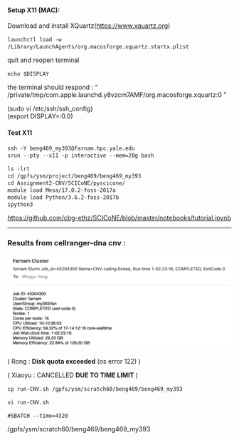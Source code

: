 
#### Setup X11 (MAC):
Download and install XQuartz(https://www.xquartz.org)
```
launchctl load -w /Library/LaunchAgents/org.macosforge.xquartz.startx.plist
```
quit and reopen terminal 
```
echo $DISPLAY 
```
the terminal should respond : " /private/tmp/com.apple.launchd.y8vzcm7AMF/org.macosforge.xquartz:0 "

(sudo vi /etc/ssh/ssh_config)   
(export DISPLAY=:0.0)        


#### Test X11
```
ssh -Y beng469_my393@farnam.hpc.yale.edu
srun --pty --x11 -p interactive --mem=20g bash
```
```
ls -lrt
cd /gpfs/ysm/project/beng469/beng469_my393
cd Assignment2-CNV/SCICoNE/pyscicone/
module load Mesa/17.0.2-foss-2017a
module load Python/3.6.2-foss-2017b
ipython3
```
https://github.com/cbg-ethz/SCICoNE/blob/master/notebooks/tutorial.ipynb

***

### Results from cellranger-dna cnv :

<p><img src="Assignment2/email from cluster.png" alt="foo bar" title="train &amp; tracks" /></p>

( Rong : **Disk quota exceeded** (os error 122) )

( Xiaoyu : CANCELLED **DUE TO TIME LIMIT** )

```
cp run-CNV.sh /gpfs/ysm/scratch60/beng469/beng469_my393
```
```
vi run-CNV.sh
```
```
#SBATCH --time=4320
```
/gpfs/ysm/scratch60/beng469/beng469_my393

